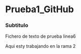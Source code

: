 # Prueba1_GitHub

### Subtitulo

Fichero de texto de prueba
linea6

Aqui esty trabajando en la rama 2
